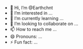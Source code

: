 - 👋 Hi, I’m @Earthchnt
- 👀 I’m interested in ...
- 🌱 I’m currently learning ...
- 💞️ I’m looking to collaborate on ...
- 📫 How to reach me ...
- 😄 Pronouns: ...
- ⚡ Fun fact: ...

<!---
Earthchnt/Earthchnt is a ✨ special ✨ repository because its `README.md` (this file) appears on your GitHub profile.
You can click the Preview link to take a look at your changes.
--->

